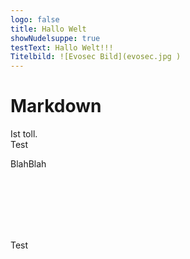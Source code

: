 ```yaml
---
logo: false
title: Hallo Welt
showNudelsuppe: true
testText: Hallo Welt!!!
Titelbild: ![Evosec Bild](evosec.jpg )
---
```


# Markdown
Ist toll.  
Test

BlahBlah

<br>
<br>
<br>
<br>
<br>

Test
